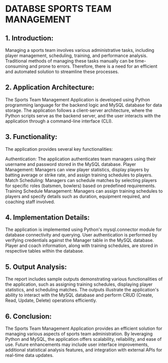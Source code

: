 # DATABSE SPORTS TEAM MANAGEMENT 

## 1. Introduction:
Managing a sports team involves various administrative tasks, including player management, scheduling, training, and performance analysis. Traditional methods of managing these tasks manually can be time-consuming and prone to errors. Therefore, there is a need for an efficient and automated solution to streamline these processes.

## 2. Application Architecture:
The Sports Team Management Application is developed using Python programming language for the backend logic and MySQL database for data storage. The application follows a client-server architecture, where the Python scripts serve as the backend server, and the user interacts with the application through a command-line interface (CLI).

## 3. Functionality:
The application provides several key functionalities:

Authentication: The application authenticates team managers using their username and password stored in the MySQL database.
Player Management: Managers can view player statistics, display players by batting average or strike rate, and assign training schedules to players.
Match Scheduling: Managers can schedule matches by selecting players for specific roles (batsmen, bowlers) based on predefined requirements.
Training Schedule Management: Managers can assign training schedules to players and specify details such as duration, equipment required, and coaching staff involved.

## 4. Implementation Details:
The application is implemented using Python's mysql.connector module for database connectivity and querying. User authentication is performed by verifying credentials against the Manager table in the MySQL database. Player and coach information, along with training schedules, are stored in respective tables within the database.

## 5. Output Analysis:
The report includes sample outputs demonstrating various functionalities of the application, such as assigning training schedules, displaying player statistics, and scheduling matches. The outputs illustrate the application's ability to interact with the MySQL database and perform CRUD (Create, Read, Update, Delete) operations efficiently.

## 6. Conclusion:
The Sports Team Management Application provides an efficient solution for managing various aspects of sports team administration. By leveraging Python and MySQL, the application offers scalability, reliability, and ease of use. Future enhancements may include user interface improvements, additional statistical analysis features, and integration with external APIs for real-time data updates.
